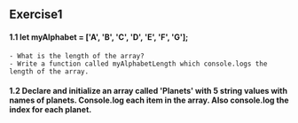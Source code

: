 ## Exercise1

#### 1.1 let myAlphabet = ['A', 'B', 'C', 'D', 'E', 'F', 'G'];
    - What is the length of the array?
    - Write a function called myAlphabetLength which console.logs the length of the array.

#### 1.2 Declare and initialize an array called 'Planets' with 5 string values with names of planets. Console.log each item in the array. Also console.log the index for each planet.



